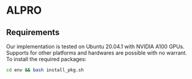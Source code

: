 # ALPRO

## Requirements
Our implementation is tested on Ubuntu 20.04.1 with NVIDIA A100 GPUs. Supports for other platforms and hardwares are possible with no warrant. To install the required packages:

```bash
cd env && bash install_pkg.sh
```
